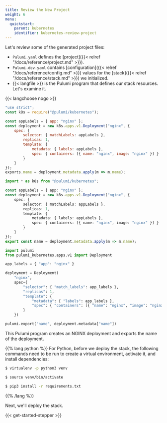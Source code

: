 ```yaml
---
title: Review the New Project
weight: 6
menu:
  quickstart:
    parent: kubernetes
    identifier: kubernetes-review-project
---
```


Let's review some of the generated project files:

- `Pulumi.yaml` defines the [project]({{< relref "/docs/reference/project.md" >}}).
- `Pulumi.dev.yaml` contains [configuration]({{< relref "/docs/reference/config.md" >}}) values for the [stack]({{< relref "/docs/reference/stack.md" >}}) we initialized.
- {{< langfile >}} is the Pulumi program that defines our stack resources. Let's examine it.

{{< langchoose nogo >}}

```javascript
"use strict";
const k8s = require("@pulumi/kubernetes");

const appLabels = { app: "nginx" };
const deployment = new k8s.apps.v1.Deployment("nginx", {
    spec: {
        selector: { matchLabels: appLabels },
        replicas: 1,
        template: {
            metadata: { labels: appLabels },
            spec: { containers: [{ name: "nginx", image: "nginx" }] }
        }
    }
});
exports.name = deployment.metadata.apply(m => m.name);
```

```typescript
import * as k8s from "@pulumi/kubernetes";

const appLabels = { app: "nginx" };
const deployment = new k8s.apps.v1.Deployment("nginx", {
    spec: {
        selector: { matchLabels: appLabels },
        replicas: 1,
        template: {
            metadata: { labels: appLabels },
            spec: { containers: [{ name: "nginx", image: "nginx" }] }
        }
    }
});
export const name = deployment.metadata.apply(m => m.name);
```

```python
import pulumi
from pulumi_kubernetes.apps.v1 import Deployment

app_labels = { "app": "nginx" }

deployment = Deployment(
    "nginx",
    spec={
        "selector": { "match_labels": app_labels },
        "replicas": 1,
        "template": {
            "metadata": { "labels": app_labels },
            "spec": { "containers": [{ "name": "nginx", "image": "nginx" }] }
        }
    })

pulumi.export("name", deployment.metadata["name"])
```

This Pulumi program creates an NGINX deployment and exports the name of the deployment.

{{% lang python %}}
For Python, before we deploy the stack, the following commands need to be run to create a virtual environment, activate it, and install dependencies:

```bash
$ virtualenv -p python3 venv
```

```bash
$ source venv/bin/activate
```

```bash
$ pip3 install -r requirements.txt
```
{{% /lang %}}

Next, we'll deploy the stack.

{{< get-started-stepper >}}
